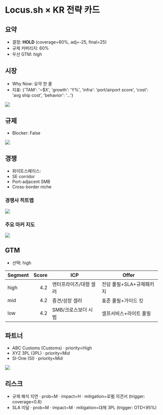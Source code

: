 # Locus.sh × KR 전략 카드
## 요약
- 결정: **HOLD** (coverage=60%, adj=-25, final=25)
- 규제 커버리지: 60%
- 우선 GTM: high

## 시장
- Why Now: 요약 한 줄
- 지표: {'TAM': '~$X', 'growth': 'Y%', 'infra': 'port/airport score', 'cost': 'avg ship cost', 'behavior': '...'}

![](market_summary_Locus.sh_KR.png)


## 규제
- Blocker: False

![](customs_flow_Locus.sh_KR.png)


## 경쟁
- 화이트스페이스:
- SE corridor
- Port-adjacent SMB
- Cross-border niche


### 경쟁사 히트맵
![](heatmap_Locus.sh_KR.png)


### 주요 마커 지도
![](outputs/Locus.sh_KR/map_Locus.sh_KR.png)


## GTM
- 선택: high

| Segment | Score | ICP | Offer |
|---|---:|---|---|
| high | 4.2 | 엔터프라이즈/대형 셀러 | 전담 풀필+SLA+규제패키지 |
| mid | 4.2 | 중견/성장 셀러 | 표준 풀필+가이드 킷 |
| low | 4.2 | SMB/크로스보더 시범 | 셀프서비스+라이트 풀필 |


## 파트너
- ABC Customs (Customs) · priority=High
- XYZ 3PL (3PL) · priority=Mid
- SI-One (SI) · priority=Mid


![](partner_map_Locus.sh_KR.png)


## 리스크
- 규제 해석 지연 · prob=M · impact=H · mitigation=로펌 의견서 (trigger: coverage<0.8)
- SLA 미달 · prob=M · impact=M · mitigation=대체 3PL (trigger: OTD<95%)
